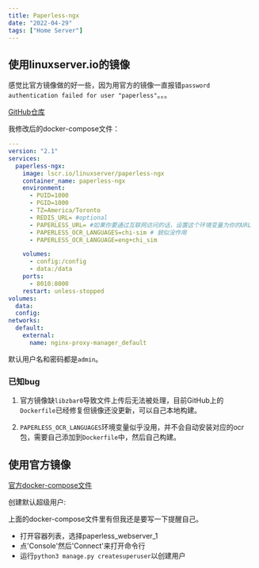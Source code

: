 ```yaml
---
title: Paperless-ngx
date: "2022-04-29"
tags: ["Home Server"]
---
```


## 使用linuxserver.io的镜像

感觉比官方镜像做的好一些，因为用官方的镜像一直报错`password authentication failed for user "paperless"`。。。

[GitHub仓库](https://github.com/linuxserver/docker-paperless-ngx)

我修改后的docker-compose文件：

```yaml
---
version: "2.1"
services:
  paperless-ngx:
    image: lscr.io/linuxserver/paperless-ngx
    container_name: paperless-ngx
    environment:
      - PUID=1000
      - PGID=1000
      - TZ=America/Toronto
      - REDIS_URL= #optional
      - PAPERLESS_URL= #如果你要通过互联网访问的话，设置这个环境变量为你的URL
      - PAPERLESS_OCR_LANGUAGES=chi-sim # 貌似没作用
      - PAPERLESS_OCR_LANGUAGE=eng+chi_sim

    volumes:
      - config:/config
      - data:/data
    ports:
      - 8010:8000
    restart: unless-stopped
volumes:
  data:
  config:
networks:
  default:
    external:
      name: nginx-proxy-manager_default
```

默认用户名和密码都是`admin`。

### 已知bug

1. 官方镜像缺`libzbar0`导致文件上传后无法被处理，目前GitHub上的`Dockerfile`已经修复但镜像还没更新，可以自己本地构建。

2. `PAPERLESS_OCR_LANGUAGES`环境变量似乎没用，并不会自动安装对应的ocr包，需要自己添加到`Dockerfile`中，然后自己构建。

## 使用官方镜像

[官方docker-compose文件](https://github.com/paperless-ngx/paperless-ngx/blob/main/docker/compose/docker-compose.portainer.yml)

创建默认超级用户:

上面的docker-compose文件里有但我还是要写一下提醒自己。

- 打开容器列表，选择paperless_webserver_1
- 点'Console'然后'Connect'来打开命令行
- 运行`python3 manage.py createsuperuser`以创建用户
